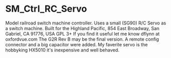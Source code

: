 # SM_Ctrl_RC_Servo
Model railroad switch machine controller.
Uses a small (SG90) R/C Servo as a switch machine.
Built for the Highland Pacific, 854 East Broadway, San Gabriel, CA 91776, USA
GPL 3+
If you find it useful let me know dflynn at oxfordvue.com
The G2R Rev B may be the final version. A remote config connector and a big capacitor were added.
My faverite servo is the hobbyking HX5010 it's inexpensive and well behaved.

